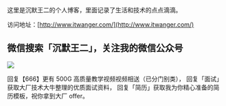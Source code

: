 这里是沉默王二的个人博客，里面记录了生活和技术的点点滴滴。


访问地址：[http://www.itwanger.com/](http://www.itwanger.com/)


## 微信搜索「沉默王二」，关注我的微信公众号

![](http://www.itwanger.com/assets/images/cmower_7.png)

回复【666】更有 500G 高质量教学视频视频相送（已分门别类），
回复「面试」获取大厂技术大牛整理的优质面试资料，
回复「简历」获取我为你精心准备的简历模板，祝你拿到大厂 offer。
